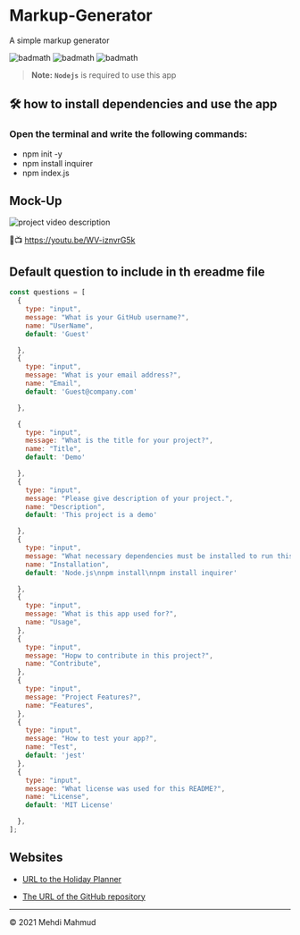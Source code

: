 # Markup-Generator
A simple markup generator 

![badmath](https://img.shields.io/github/issues/MehdiMahmud79/Markup-Generator)
![badmath](https://img.shields.io/github/forks/MehdiMahmud79/Markup-Generator)
![badmath](https://img.shields.io/github/stars/MehdiMahmud79/Markup-Generator)

> **Note:** **`Nodejs`**  is required to use this app

## 🛠️ how to install dependencies and use the app

### Open the terminal and write the following commands:

+ npm init -y
+ npm install inquirer
+ npm index.js

## Mock-Up
![project video description](screen.gif)
<!--change this to your video link -->
🔴📺 https://youtu.be/WV-iznvrG5k


## Default question to include in th ereadme file
```javascript
const questions = [
  {
    type: "input",
    message: "What is your GitHub username?",
    name: "UserName",
    default: 'Guest'

  },
  {
    type: "input",
    message: "What is your email address?",
    name: "Email",
    default: 'Guest@company.com'

  },

  {
    type: "input",
    message: "What is the title for your project?",
    name: "Title",
    default: 'Demo'

  },
  {
    type: "input",
    message: "Please give description of your project.",
    name: "Description",
    default: 'This project is a demo'

  },
  {
    type: "input",
    message: "What necessary dependencies must be installed to run this app?",
    name: "Installation",
    default: 'Node.js\nnpm install\nnpm install inquirer'

  },
  {
    type: "input",
    message: "What is this app used for?",
    name: "Usage",
  },
  {
    type: "input",
    message: "Hopw to contribute in this project?",
    name: "Contribute",
  },
  {
    type: "input",
    message: "Project Features?",
    name: "Features",
  },
  {
    type: "input",
    message: "How to test your app?",
    name: "Test",
    default: 'jest'
  },
  {
    type: "input",
    message: "What license was used for this README?",
    name: "License",
    default: 'MIT License'

  },
];
```
## Websites
* [URL to the Holiday Planner](https://github.com/MehdiMahmud79/Markup-Generator)

* [The URL of the GitHub repository](https://mehdimahmud79.github.io/Markup-Generator/)

__________________________________________________________
© 2021 Mehdi Mahmud


